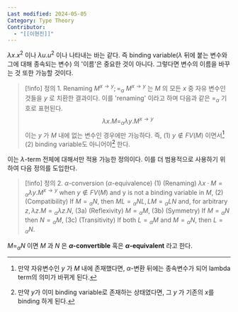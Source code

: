 ```yaml
---
Last modified: 2024-05-05
Category: Type Theory
Contributor:
  - "[[이현진]]"
---
```

$\lambda x.x^{2}$ 이나 $\lambda u.u^{2}$ 이나 나타내는 바는 같다. 즉 binding variable($\lambda$ 뒤에 붙는 변수와 그에 대해 종속되는 변수) 의 '이름'은 중요한 것이 아니다. 그렇다면 변수의 이름을 바꾸는 것 또한 가능할 것이다.

>[!info] 정의 1. Renaming $M^{x \rightarrow y} ;=_\alpha$
> $M^{x \rightarrow y}$ 는 $M$ 의 모든 $x$ 중 자유 변수인 것들을 $y$ 로 치환한 결과이다. 이를 'renaming' 이라고 하며 다음과 같은 $=_\alpha$ 기호로 표현된다.$$\lambda x . M=_{\alpha} \lambda y . M^{x \rightarrow y}$$이는 $y$ 가 $M$ 내에 없는 변수인 경우에만 가능하다. 즉, (1) $y \notin F V(M)$ 이면서[^1] (2) binding variable도 아니어야[^2] 한다.
> 
>[^1]: 만약 자유변수인 $y$ 가 $M$ 내에 존재했다면, $\alpha$-변환 뒤에는 종속변수가 되어 lambda term의 의미가 바뀌게 된다.
>[^2]: 만약 $y$가 이미 binding variable로 존재하는 상태였다면, 그 $y$ 가 기존의 $x$를 binding 하게 된다.

이는 $\lambda$-term 전체에 대해서만 적용 가능한 정의이다. 이를 더 범용적으로 사용하기 위하여 다음 정의를 도입한다.

>[!info] 정의 2. $\alpha$-conversion ($\alpha$-equivalence)
(1) (Renaming) $\lambda x \cdot M={ }_\alpha \lambda y . M^{x \rightarrow y}$ when $y \notin F V(M)$ and y is not a binding variable in $M$,
(2) (Compatibility) If $M={ }_\alpha N$, then $M L={ }_\alpha N L, L M={ }_\alpha L N$ and, for arbitrary $z, \lambda z . M={ }_\alpha \lambda z . N$,
(3a) (Reflexivity) $M={ }_\alpha M$,
(3b) (Symmetry) If $M={ }_\alpha N$ then $N={ }_\alpha M$,
(3c) (Transitivity) If both $L={ }_\alpha M$ and $M={ }_\alpha N$, then $L={ }_\alpha N$.

$M=_{\alpha}N$ 이면 $M$ 과 $N$ 은 **$\alpha$-convertible** 혹은 **$\alpha$-equivalent** 라고 한다.